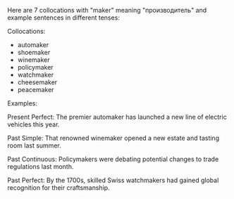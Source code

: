 Here are 7 collocations with "maker" meaning "производитель" and example sentences in different tenses:

Collocations:
- automaker
- shoemaker
- winemaker
- policymaker
- watchmaker
- cheesemaker
- peacemaker

Examples:

Present Perfect: The premier automaker has launched a new line of electric vehicles this year.

Past Simple: That renowned winemaker opened a new estate and tasting room last summer.

Past Continuous: Policymakers were debating potential changes to trade regulations last month.

Past Perfect: By the 1700s, skilled Swiss watchmakers had gained global recognition for their craftsmanship.